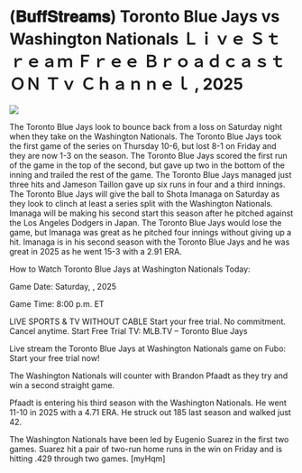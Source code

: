 # (𝐁𝐮𝐟𝐟𝐒𝐭𝐫𝐞𝐚𝐦𝐬) Toronto Blue Jays vs Washington Nationals Ｌｉｖｅ Ｓｔｒｅａｍ Ｆｒｅｅ Ｂｒｏａｄｃａｓｔ ＯＮ Ｔｖ Ｃｈａｎｎｅｌ , 2025  
  
  
[![](https://i.imgur.com/qSNzIqt.png)](https://movie.rssnews.media/yGtvncMlU.php)  
  
The Toronto Blue Jays look to bounce back from a loss on Saturday night when they take on the Washington Nationals. The Toronto Blue Jays took the first game of the series on Thursday 10-6, but lost 8-1 on Friday and they are now 1-3 on the season. The Toronto Blue Jays scored the first run of the game in the top of the second, but gave up two in the bottom of the inning and trailed the rest of the game. The Toronto Blue Jays managed just three hits and Jameson Taillon gave up six runs in four and a third innings. The Toronto Blue Jays will give the ball to Shota Imanaga on Saturday as they look to clinch at least a series split with the Washington Nationals. Imanaga will be making his second start this season after he pitched against the Los Angeles Dodgers in Japan. The Toronto Blue Jays would lose the game, but Imanaga was great as he pitched four innings without giving up a hit. Imanaga is in his second season with the Toronto Blue Jays and he was great in 2025 as he went 15-3 with a 2.91 ERA.

How to Watch Toronto Blue Jays at Washington Nationals Today:

Game Date: Saturday, , 2025

Game Time: 8:00 p.m. ET

LIVE SPORTS & TV WITHOUT CABLE
Start your free trial. No commitment. Cancel anytime.
Start Free Trial
TV: MLB.TV – Toronto Blue Jays

Live stream the Toronto Blue Jays at Washington Nationals game on Fubo: Start your free trial now!

The Washington Nationals will counter with Brandon Pfaadt as they try and win a second straight game.

Pfaadt is entering his third season with the Washington Nationals. He went 11-10 in 2025 with a 4.71 ERA. He struck out 185 last season and walked just 42.

The Washington Nationals have been led by Eugenio Suarez in the first two games. Suarez hit a pair of two-run home runs in the win on Friday and is hitting .429 through two games. [myHqm]